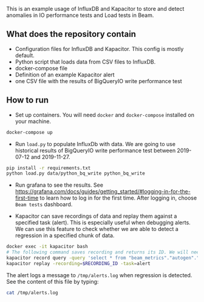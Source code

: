 This is an example usage of InfluxDB and Kapacitor to store and detect anomalies in IO
performance tests and Load tests in Beam.

## What does the repository contain
- Configuration files for InfluxDB and Kapacitor. This config is mostly default.
- Python script that loads data from CSV files to InfluxDB.
- docker-compose file
- Definition of an example Kapacitor alert
- one CSV file with the results of BigQueryIO write performance test

## How to run

- Set up containers. You will need `docker` and `docker-compose` installed on your machine.
```bash
docker-compose up
```

- Run `load.py` to populate InfluxDb with data. We are going to use historical results of
 BigQueryIO write performance test between 2019-07-12 and 2019-11-27.    
```bash
pip install -r requirements.txt
python load.py data/python_bq_write python_bq_write
```

- Run grafana to see the results. See https://grafana.com/docs/guides/getting_started/#logging-in-for-the-first-time
to learn how to log in for the first time. After logging in, choose `Beam tests` dashboard.

- Kapacitor can save recordings of data and replay them against a specified task (alert). This is
 especially useful when debugging alerts. We can use this feature to check whether we are able to
 detect a regression in a specified chunk of data.

```bash
docker exec -it kapacitor bash
# The following command saves recording and returns its ID. We will need this ID later.
kapacitor record query -query 'select * from "beam_metrics"."autogen"."python_bq_write"' -type stream
kapacitor replay -recording=$RECORDING_ID -task=alert
```

The alert logs a message to `/tmp/alerts.log` when regression is detected. See the content of
 this file by typing:
```bash
cat /tmp/alerts.log
```  
